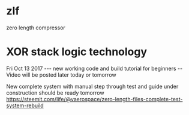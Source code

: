 # zlf
zero length compressor
# XOR stack logic technology

Fri Oct 13 2017 --- new working code and build tutorial for beginners
                           --Video will be posted later today or tomorrow

New complete system with manual step through test and guide under construction 
should be ready tomorrow
https://steemit.com/life/@vaerospace/zero-length-files-complete-test-system-rebuild

